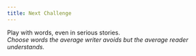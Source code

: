 ```yaml
---
title: Next Challenge
---
```


Play with words, even in serious stories.  
_Choose words the average writer avoids but the average reader understands._
